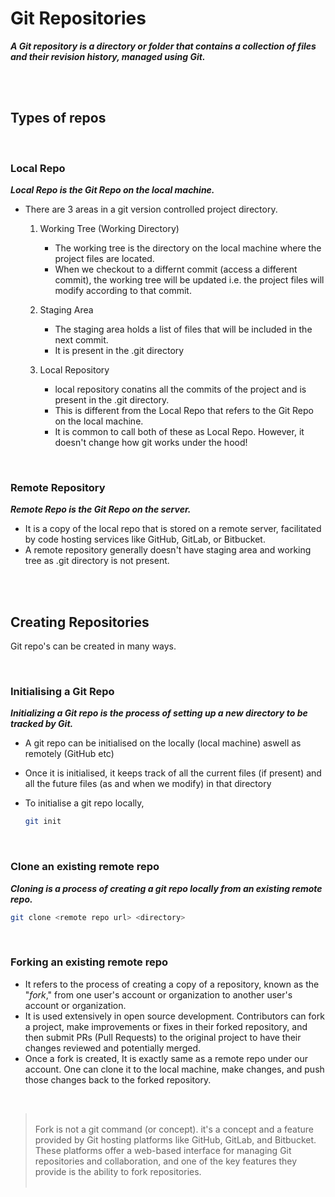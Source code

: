# Git Repositories

**_A Git repository is a directory or folder that contains a collection of files and their revision history, managed using Git._**

<br>
<br>

## Types of repos

<br>

### Local Repo

**_Local Repo is the Git Repo on the local machine._**

- There are 3 areas in a git version controlled project directory.

  1. Working Tree (Working Directory)

     - The working tree is the directory on the local machine where the project files are located.
     - When we checkout to a differnt commit (access a different commit), the working tree will be updated i.e. the project files will modify according to that commit.

  2. Staging Area

     - The staging area holds a list of files that will be included in the next commit.
     - It is present in the .git directory

  3. Local Repository

     - local repository conatins all the commits of the project and is present in the .git directory.
     - This is different from the Local Repo that refers to the Git Repo on the local machine.
     - It is common to call both of these as Local Repo. However, it doesn't change how git works under the hood!

<br/>

### Remote Repository

**_Remote Repo is the Git Repo on the server._**

- It is a copy of the local repo that is stored on a remote server, facilitated by code hosting services like GitHub, GitLab, or Bitbucket.
- A remote repository generally doesn't have staging area and working tree as .git directory is not present.

<br/>
<br/>

## Creating Repositories

Git repo's can be created in many ways.

<br>

### Initialising a Git Repo

**_Initializing a Git repo is the process of setting up a new directory to be tracked by Git._**

- A git repo can be initialised on the locally (local machine) aswell as remotely (GitHub etc)
- Once it is initialised, it keeps track of all the current files (if present) and all the future files (as and when we modify) in that directory
- To initialise a git repo locally,

  ```bash
  git init
  ```

<br>

### Clone an existing remote repo

**_Cloning is a process of creating a git repo locally from an existing remote repo._**

```bash
git clone <remote repo url> <directory>
```

<br>

### Forking an existing remote repo

- It refers to the process of creating a copy of a repository, known as the "_fork_," from one user's account or organization to another user's account or organization.
- It is used extensively in open source development. Contributors can fork a project, make improvements or fixes in their forked repository, and then submit PRs (Pull Requests) to the original project to have their changes reviewed and potentially merged.
- Once a fork is created, It is exactly same as a remote repo under our account. One can clone it to the local machine, make changes, and push those changes back to the forked repository.

<br>

> <br>
> Fork is not a git command (or concept). it's a concept and a feature provided by Git hosting platforms like GitHub, GitLab, and Bitbucket. These platforms offer a web-based interface for managing Git repositories and collaboration, and one of the key features they provide is the ability to fork repositories. <br>
> <br>

<br>
<br>
